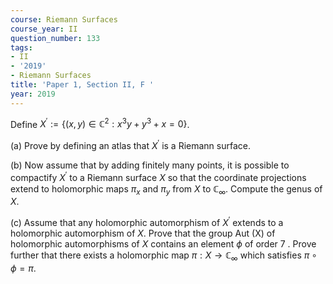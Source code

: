```yaml
---
course: Riemann Surfaces
course_year: II
question_number: 133
tags:
- II
- '2019'
- Riemann Surfaces
title: 'Paper 1, Section II, F '
year: 2019
---
```




Define $X^{\prime}:=\left\{(x, y) \in \mathbb{C}^{2}: x^{3} y+y^{3}+x=0\right\}$.

(a) Prove by defining an atlas that $X^{\prime}$ is a Riemann surface.

(b) Now assume that by adding finitely many points, it is possible to compactify $X^{\prime}$ to a Riemann surface $X$ so that the coordinate projections extend to holomorphic maps $\pi_{x}$ and $\pi_{y}$ from $X$ to $\mathbb{C}_{\infty}$. Compute the genus of $X$.

(c) Assume that any holomorphic automorphism of $X^{\prime}$ extends to a holomorphic automorphism of $X$. Prove that the group Aut $(\mathrm{X})$ of holomorphic automorphisms of $X$ contains an element $\phi$ of order 7 . Prove further that there exists a holomorphic map $\pi: X \rightarrow \mathbb{C}_{\infty}$ which satisfies $\pi \circ \phi=\pi$.